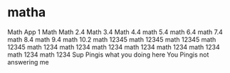 # matha
Math App 1
Math
Math 2.4
Math 3.4
Math 4.4
math 5.4
math 6.4
math 7.4
math 8.4
math 9.4
math 10.2
math 12345
math 12345
math 12345
math 12345
math 1234
math 1234
math 1234
math 1234
math 1234
math 1234
math 1234
math 1234
Sup Pingis what you doing here
You Pingis not answering me 
